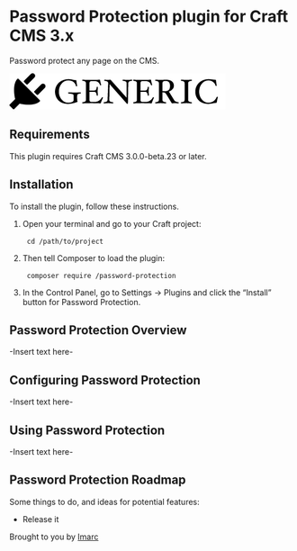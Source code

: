 # Password Protection plugin for Craft CMS 3.x

Password protect any page on the CMS.

![Screenshot](resources/img/plugin-logo.png)

## Requirements

This plugin requires Craft CMS 3.0.0-beta.23 or later.

## Installation

To install the plugin, follow these instructions.

1. Open your terminal and go to your Craft project:

        cd /path/to/project

2. Then tell Composer to load the plugin:

        composer require /password-protection

3. In the Control Panel, go to Settings → Plugins and click the “Install” button for Password Protection.

## Password Protection Overview

-Insert text here-

## Configuring Password Protection

-Insert text here-

## Using Password Protection

-Insert text here-

## Password Protection Roadmap

Some things to do, and ideas for potential features:

* Release it

Brought to you by [Imarc](imarc.com)
